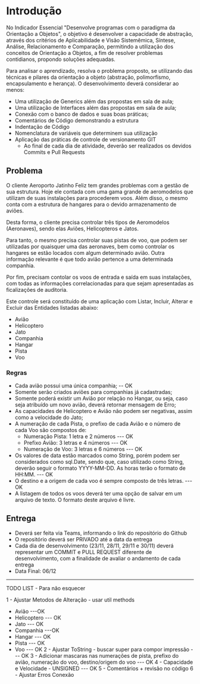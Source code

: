 # Introdução
No Indicador Essencial "Desenvolve programas com o paradigma da Orientação a Objetos", o objetivo é desenvolver a capacidade de abstração, através dos critérios de Aplicabilidade e Visão Sistemêmica, Síntese, Análise, Relacionamento e Comparação, permitindo a utilização dos conceitos de Orientação a Objetos, a fim de resolver problemas contidianos, propondo soluções adequadas.

Para analisar o aprendizado, resolva o problema proposto, se utilizando das técnicas e pilares da orientação a objeto (abstração, polimorfismo, encapsulamento e herança). O desenvolvimento deverá considerar ao menos:
* Uma utilização de Generics além das propostas em sala de aula;
* Uma utilização de Interfaces além das propostas em sala de aula;
* Conexão com o banco de dados e suas boas práticas;
* Comentários de Código demonstrando a estrutura
* Indentação de Código
* Nomenclatura de variáveis que determinem sua utilização
* Aplicação das práticas de controle de versionamento GIT
  * Ao final de cada dia de atividade, deverão ser realizados os devidos Commits e Pull Requests

## Problema
O cliente Aeroporto Jatinho Feliz tem grandes problemas com a gestão de sua estrutura. Hoje ele contada com uma gama grande de aeromodelos que utilizam de suas instalações para procederem voos. Além disso, o mesmo conta com a estrutura de hangares para o devido armazenamento de aviões.

Desta forma, o cliente precisa controlar três tipos de Aeromodelos (Aeronaves), sendo elas Aviões, Helicopteros e Jatos.

Para tanto, o mesmo precisa controlar suas pistas de voo, que podem ser utilizadas por quaisquer uma das aeronaves, bem como controlar os hangares se estão locados com algum determinado avião. Outra informação relevante é que todo avião pertence a uma determinada companhia.

Por fim, precisam contolar os voos de entrada e saída em suas instalações, com todas as informações correlacionadas para que sejam apresentadas as ficalizações de auditoria.

Este controle será constituído de uma aplicação com Listar, Incluir, Alterar e Excluir das Entidades listadas abaixo:
* Avião
* Helicoptero
* Jato
* Companhia
* Hangar
* Pista
* Voo

### Regras
* Cada avião possui uma única companhia; -- OK
* Somente serão criados aviões para companhias já cadastradas;
* Somente poderá existir um Avião por relação no Hangar, ou seja, caso seja atribuído um novo avião, deverá retornar mensagem de Erro;
* As capacidades de Helicoptero e Avião não podem ser negativas, assim como a velocidade do Jato;
* A numeração de cada Pista, o prefixo de cada Avião e o número de cada Voo são compostos de:
  * Numeração Pista: 1 letra e 2 números --- OK
  * Prefixo Avião: 3 letras e 4 números --- OK
  * Numeração de Voo: 3 letras e 6 números --- OK
* Os valores de data estão marcados como String, porém podem ser considerados como sql.Date, sendo que, caso utilizado como String, deverão seguir o formato YYYY-MM-DD. As horas terão o formato de HH:MM. --- OK
* O destino e a origem de cada voo é sempre composto de três letras. --- OK
* A listagem de todos os voos deverá ter uma opção de salvar em um arquivo de texto. O formato deste arquivo é livre.

## Entrega
* Deverá ser feita via Teams, informando o link do repositório do Github
* O repositório deverá ser PRIVADO até a data da entrega
* Cada dia de desenvolvimento (23/11, 28/11, 29/11 e 30/11) deverá representar um COMMIT e PULL REQUEST diferente de desenvolvimento, com a finalidade de avaliar o andamento de cada entrega
* Data Final: 06/12

----------------
TODO LIST - Para não esquecer

1 - Ajustar Metodos de Alteração - usar util methods 
  - Avião ---OK
  - Helicoptero --- OK
  - Jato --- OK
  - Companhia ---OK
  - Hangar --- OK
  - Pista --- OK
  - Voo --- OK
2 - Ajustar ToString - buscar super para compor impressão --- OK
3 - Adicionar mascaras nas numerações de pista, prefixo do avião, numeração do voo, destino/origem do voo --- OK
4 - Capacidade e Velocidade - UNSIGNED --- OK
5 - Comentários + revisão no código
6 - Ajustar Erros Conexão
